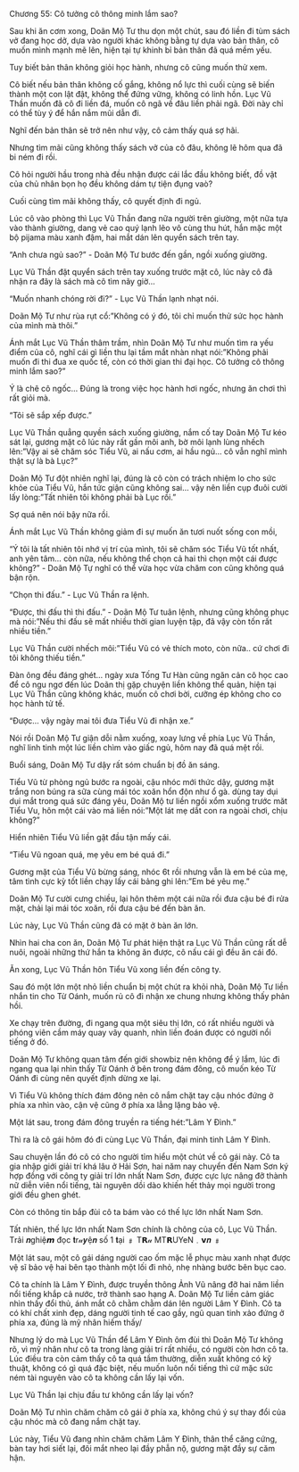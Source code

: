 




Chương 55: Cô tưởng cô thông minh lắm sao?


Sau khi ăn cơm xong, Doãn Mộ Tư thu dọn một chút, sau đó liền đi tùm sách vở đang học dở, dựa vào người khác không bằng tự dựa vào bản thân, cô muốn mình mạnh mẽ lên, hiện tại tự khinh bỉ bản thân đã quá mềm yếu.

Tuy biết bản thân không giỏi học hành, nhưng cô cũng muốn thử xem.

Cô biết nếu bản thân không cố gắng, không nổ lực thì cuối cùng sẽ biến thành một con lật đật, không thể đứng vững, không có linh hồn. Lục Vũ Thần muốn đã cô đi liền đá, muốn cô ngã về đâu liền phải ngã. Đời này chỉ có thể tùy ý để hắn nắm mũi dẫn đi.

Nghĩ đến bản thân sẽ trở nên như vậy, cô cảm thấy quá sợ hãi.

Nhưng tìm mãi cũng không thấy sách vở của cô đâu, không lẽ hôm qua đã bi ném đi rồi.

Cô hỏi người hầu trong nhà đều nhận được cái lắc đầu không biết, đồ vật của chủ nhân bọn họ đều không dám tự tiện đụng vaò?

Cuối cùng tìm mãi không thấy, cô quyết định đi ngủ.

Lúc cô vào phòng thì Lục Vũ Thần đang nữa người trên giường, một nữa tựa vào thành giường, dang vẻ cao quý lạnh lẽo vô cùng thu hút, hắn mặc một bộ pijama màu xanh đậm, hai mắt dán lên quyển sách trên tay.

“Anh chưa ngủ sao?” - Doãn Mộ Tư bước đến gần, ngồi xuống giường.

Lục Vũ Thần đặt quyển sách trên tay xuống trước mặt cô, lúc này cô đã nhận ra đây là sách mà cô tìm nãy giờ…



“Muốn nhanh chóng rời đi?” - Lục Vũ Thần lạnh nhạt nói.

Doãn Mộ Tư như rùa rụt cổ:”Không có ý đó, tôi chỉ muốn thử sức học hành của mình mà thôi.”

Ánh mắt Lục Vũ Thần thâm trầm, nhìn Doãn Mộ Tư như muốn tìm ra yếu điểm của cô, nghĩ cái gì liền thu lại tầm mắt nhàn nhạt nói:”Không phải muốn đi thi đua xe quốc tế, còn có thời gian thi đại học. Cô tưởng cô thông minh lắm sao?”

Ý là chê cô ngốc… Đúng là trong việc học hành hơi ngốc, nhưng ăn chơi thì rất giỏi mà.

“Tôi sẽ sắp xếp được.”

Lục Vũ Thần quẳng quyền sách xuống giường, nắm cố tay Doãn Mộ Tư kéo sát lại, gương mặt cô lúc này rất gần môi anh, bờ môi lạnh lùng nhếch lên:”Vậy ai sẽ chăm sóc Tiểu Vũ, ai nấu cơm, ai hầu ngủ… cô vẫn nghĩ mình thật sự là bà Lục?”

Doãn Mộ Tư đột nhiên nghĩ lại, đúng là cô còn có trách nhiệm lo cho sức khỏe của Tiểu Vũ, hắn tức giận cũng không sai… vậy nên liền cụp đuôi cười lấy lòng:”Tất nhiên tôi không phải bà Lục rồi.”

Sợ quá nên nói bậy nữa rồi.

Ánh mắt Lục Vũ Thần không giảm đi sự muốn ăn tươi nuốt sống con mồi,

“Ý tôi là tất nhiên tôi nhớ vị trí của mình, tôi sẽ chăm sóc Tiểu Vũ tốt nhất, anh yên tâm… còn nữa, nếu không thể chọn cả hai thì chọn một cái được không?” - Doãn Mộ Tự nghĩ có thể vừa học vừa chăm con cũng không quá bận rộn.

“Chọn thi đấu.” - Lục Vũ Thần ra lệnh.

“Được, thi đấu thì thi đấu.” - Doãn Mộ Tư tuân lệnh, nhưng cũng không phục mà nói:”Nếu thi đấu sẽ mất nhiều thời gian luyện tập, đã vậy còn tốn rất nhiều tiền.”

Lục Vũ Thần cười nhếch môi:”Tiểu Vũ có vẻ thích moto, còn nữa.. cứ chơi đi tôi không thiếu tiền.”

Đàn ông đều đáng ghét… ngày xưa Tống Tư Hàn cũng ngăn cản cô học cao để cô ngu ngơ đến lúc Doãn thị gặp chuyện liền không thể quản, hiện tại Lục Vũ Thần cũng không khác, muốn cô chơi bời, cưỡng ép không cho co học hành tử tế.

“Được… vậy ngày mai tôi đưa Tiểu Vũ đi nhận xe.”



Nói rồi Doãn Mộ Tư giận dỗi nằm xuống, xoay lưng về phía Lục Vũ Thần, nghĩ linh tinh một lúc liền chìm vào giấc ngủ, hôm nay đã quá mệt rồi.

Buổi sáng, Doãn Mộ Tư dậy rất sóm chuẩn bị đồ ăn sáng.

Tiểu Vũ từ phòng ngủ bước ra ngoài, cậu nhóc mới thức dậy, gương mặt trắng non búng ra sữa cùng mái tóc xoăn hổn độn như ổ gà. dùng tay dụi dụi mắt trong quá sức đáng yêu, Doãn Mộ tư liền ngồi xổm xuống trước măt Tiểu Vu, hôn một cái vào má liền nói:”Một lát mẹ dắt con ra ngoài chơi, chịu không?”

Hiển nhiên Tiểu Vũ liền gật đầu tận mấy cái.

“Tiểu Vũ ngoan quá, mẹ yêu em bé quá đi.”

Gương mặt của Tiểu Vũ bừng sáng, nhóc 6t rồi nhưng vẫn là em bé của mẹ, tâm tình cực kỳ tốt liền chạy lấy cái bảng ghi lên:”Em bé yêu mẹ.”

Doãn Mộ Tư cười cưng chiều, lại hôn thêm một cái nữa rồi đưa cậu bé đi rửa mặt, chải lại mái tóc xoăn, rồi đưa cậu bé đến bàn ăn.

Lúc này, Lục Vũ Thần cũng đã có mặt ở bàn ăn lớn.

Nhìn hai cha con ăn, Doãn Mộ Tư phát hiện thật ra Lục Vũ Thần cũng rất dễ nuôi, ngoài những thứ hắn ta không ăn được, cô nấu cái gì đều ăn cái đó.

Ăn xong, Lục Vũ Thần hôn Tiểu Vũ xong liền đến công ty.

Sau đó một lớn một nhỏ liền chuẩn bị một chút ra khỏi nhà, Doãn Mộ Tư liền nhắn tin cho Từ Oánh, muốn rủ cô đi nhận xe chung nhưng không thấy phản hồi.

Xe chạy trên đường, đi ngang qua một siêu thị lớn, có rất nhiều người và phóng viên cầm máy quay vây quanh, nhìn liền đoán được có người nổi tiếng ở đó.

Doãn Mộ Tư không quan tâm đến giới showbiz nên không để ý lắm, lúc đi ngang qua lại nhìn thấy Từ Oánh ở bên trong đám đông, cô muốn kéo Từ Oánh đi cùng nên quyết định dừng xe lại.

Vì Tiểu Vũ không thích đám đông nên cô nắm chặt tay cậu nhóc đứng ở phía xa nhìn vào, cận vệ cũng ở phía xa lẳng lặng bảo vệ.

Một lát sau, trong đám đông truyền ra tiếng hét:”Lâm Y Đình.”



Thì ra là cô gái hôm đó đi cùng Lục Vũ Thần, đại minh tinh Lâm Y Đình.

Sau chuyện lần đó cô có cho người tỉm hiểu một chút về cô gái này. Cô ta gia nhập giới giải trí khá lâu ở Hải Sơn, hai năm nay chuyển đến Nam Sơn ký hợp đồng với công ty giải trí lớn nhất Nam Sơn, được cực lực nâng đỡ thành nữ diễn viên nổi tiếng, tài nguyên dồi dào khiến hết thảy mọi người trong giới đều ghen ghét.

Còn có thông tin bắp đùi cô ta bám vào có thế lực lớn nhất Nam Sơn.

Tất nhiên, thế lực lớn nhất Nam Sơn chính là chông của cô, Lục Vũ Thần. Тrải 𝒏ghiệ𝙢 đọc 𝐭r𝓊𝒚ệ𝒏 số 1 𝐭ại ﹟ Т𝗥𝓊 MТ𝗥UYeN﹒𝘃𝒏 ﹟

Một lát sau, một cô gái dáng người cao ốm mặc lễ phục màu xanh nhạt được vệ sĩ bảo vệ hai bên tạo thành một lối đi nhỏ, nhẹ nhàng bước bên bục cao.

Cô ta chính là Lâm Y Đình, được truyền thông Ảnh Vũ nâng đỡ hai năm liền nổi tiếng khắp cả nước, trở thành sao hạng A. Doãn Mộ Tư liền cảm giác nhìn thấy đổi thủ, ánh mắt cô chằm chằm dán lên người Lâm Y Đình. Cô ta có khí chất xinh đẹp, dáng người tinh tế cao gầy, ngũ quan tinh xảo đứng ở phía xa, đúng là mỹ nhân hiếm thấy/

Nhưng lý do mà Lục Vũ Thần để Lâm Y Đình ôm đùi thì Doãn Mộ Tư không rõ, vì mỹ nhân như cô ta trong làng giải trí rất nhiều, có người còn hơn cô ta. Lúc điều tra còn cảm thấy cô ta quá tầm thường, diễn xuất không có kỹ thuật, không có gì quá đặc biệt, nếu muốn luôn nổi tiếng thì cứ mặc sức ném tài nguyên vào cô ta không cần lấy lại vốn.

Lục Vũ Thần lại chịu đầu tư không cần lấy lại vốn?

Doãn Mộ Tư nhìn chăm chăm cô gái ở phía xa, không chú ý sự thay đổi của cậu nhóc mà cô đang nắm chặt tay.

Lúc này, Tiểu Vũ đang nhìn chăm chăm Lâm Y Đình, thân thể căng cứng, bàn tay hơi siết lại, đôi mắt nheo lại đầy phẫn nộ, gương mặt đầy sự căm hận.





